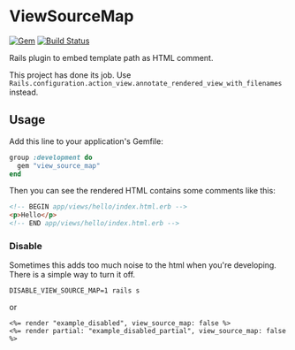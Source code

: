 # ViewSourceMap

[![Gem](https://img.shields.io/gem/v/view_source_map.svg)](https://rubygems.org/gems/view_source_map)
[![Build Status](https://travis-ci.org/r7kamura/view_source_map.svg?branch=master)](https://travis-ci.org/r7kamura/view_source_map)

Rails plugin to embed template path as HTML comment.

This project has done its job.
Use `Rails.configuration.action_view.annotate_rendered_view_with_filenames` instead.

## Usage

Add this line to your application's Gemfile:

```ruby
group :development do
  gem "view_source_map"
end
```

Then you can see the rendered HTML contains some comments like this:

```html
<!-- BEGIN app/views/hello/index.html.erb -->
<p>Hello</p>
<!-- END app/views/hello/index.html.erb -->
```

### Disable

Sometimes this adds too much noise to the html when you're developing.
There is a simple way to turn it off.

```shell
DISABLE_VIEW_SOURCE_MAP=1 rails s
```

or

```erb
<%= render "example_disabled", view_source_map: false %>
<%= render partial: "example_disabled_partial", view_source_map: false %>
```
